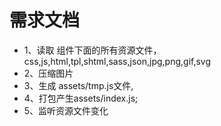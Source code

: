 # 需求文档
* 1、读取 组件下面的所有资源文件，css,js,html,tpl,shtml,sass,json,jpg,png,gif,svg
* 2、压缩图片
* 3、生成 assets/tmp.js文件,
* 4、打包产生assets/index.js;
* 5、监听资源文件变化
